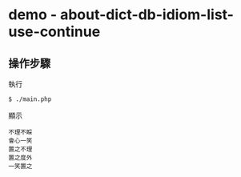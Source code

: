 
# demo - about-dict-db-idiom-list-use-continue

## 操作步驟

執行

``` sh
$ ./main.php
```

顯示

```
不理不睬
會心一笑
置之不理
置之度外
一笑置之
```
